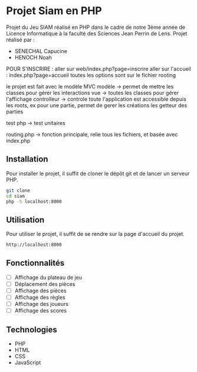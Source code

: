 # Projet Siam en PHP

Projet du Jeu SIAM réalisé en PHP dans le cadre de notre 3ème année de Licence Informatique à la faculté des Sciences Jean Perrin de Lens.
Projet réalisé par :

- SENECHAL Capucine
- HENOCH Noah

POUR S'INSCRIRE :
aller sur web/index.php?page=inscrire
aller sur l'accueil : index.php?page=accueil 
toutes les options sont sur le fichier rooting


le projet est fait avec le modèle MVC
modèle -> permet de mettre les classes pour gérer les interactions
vue -> toutes les classes pour gérer l'affichage
controlleur -> controle toute l'application
               est accessible depuis les roots, ex pour une  partie, permet de gerer les créations les getteur des parties

test php -> test unitaires

routing.php -> fonction principale, relie tous les fichiers, et basée avec index.php





## Installation

Pour installer le projet, il suffit de cloner le dépôt git et de lancer un serveur PHP.

```bash
git clone
cd siam
php -S localhost:8000
```

## Utilisation

Pour utiliser le projet, il suffit de se rendre sur la page d'accueil du projet.

```bash
http://localhost:8000
```

## Fonctionnalités

- [ ] Affichage du plateau de jeu
- [ ] Déplacement des pièces
- [ ] Affichage des pièces
- [ ] Affichage des règles
- [ ] Affichage des joueurs
- [ ] Affichage des scores

## Technologies

- PHP
- HTML
- CSS
- JavaScript
